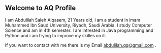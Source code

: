 ## Welcome to AQ Profile 

I am Abdulilah Saleh Alqasem, 21 Years old, i am a student in imam Muhammed Ibn Saud University, Riyadh, Saudi Arabia.
I study Computer Science and am in 4th semester.
I am intrested in Java programming and Python and i am trying to improve my skilles on it.

If you want to contact with me there is my Email abdulilah.qq@gmail.com .





